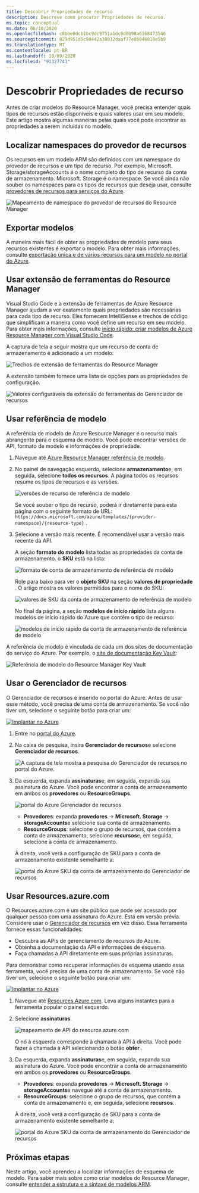 ```yaml
---
title: Descobrir Propriedades de recurso
description: Descreve como procurar Propriedades de recurso.
ms.topic: conceptual
ms.date: 06/10/2020
ms.openlocfilehash: c8bbe0dcb1bc9dc9751a1dc0d0b98a6368473546
ms.sourcegitcommit: 829d951d5c90442a38012daaf77e86046018e5b9
ms.translationtype: MT
ms.contentlocale: pt-BR
ms.lasthandoff: 10/09/2020
ms.locfileid: "91327741"
---
```

# <a name="discover-resource-properties"></a>Descobrir Propriedades de recurso

Antes de criar modelos do Resource Manager, você precisa entender quais tipos de recursos estão disponíveis e quais valores usar em seu modelo. Este artigo mostra algumas maneiras pelas quais você pode encontrar as propriedades a serem incluídas no modelo.

## <a name="find-resource-provider-namespaces"></a>Localizar namespaces do provedor de recursos

Os recursos em um modelo ARM são definidos com um namespace do provedor de recursos e um tipo de recurso. Por exemplo, Microsoft. Storage/storageAccounts é o nome completo do tipo de recurso da conta de armazenamento. Microsoft. Storage é o namespace. Se você ainda não souber os namespaces para os tipos de recursos que deseja usar, consulte [provedores de recursos para serviços do Azure](../management/azure-services-resource-providers.md).

![Mapeamento de namespace do provedor de recursos do Resource Manager](./media/view-resources/resource-provider-namespace-and-azure-service-mapping.png)

## <a name="export-templates"></a>Exportar modelos

A maneira mais fácil de obter as propriedades de modelo para seus recursos existentes é exportar o modelo. Para obter mais informações, consulte [exportação única e de vários recursos para um modelo no portal do Azure](./export-template-portal.md).

## <a name="use-resource-manager-tools-extension"></a>Usar extensão de ferramentas do Resource Manager

Visual Studio Code e a extensão de ferramentas de Azure Resource Manager ajudam a ver exatamente quais propriedades são necessárias para cada tipo de recurso. Eles fornecem IntelliSense e trechos de código que simplificam a maneira como você define um recurso em seu modelo. Para obter mais informações, consulte [início rápido: criar modelos de Azure Resource Manager com Visual Studio Code](./quickstart-create-templates-use-visual-studio-code.md#add-an-azure-resource).

A captura de tela a seguir mostra que um recurso de conta de armazenamento é adicionado a um modelo:

![Trechos de extensão de ferramentas do Resource Manager](./media/view-resources/resource-manager-tools-extension-snippets.png)

A extensão também fornece uma lista de opções para as propriedades de configuração.

![Valores configuráveis da extensão de ferramentas do Gerenciador de recursos](./media/view-resources/resource-manager-tools-extension-configurable-properties.png)

## <a name="use-template-reference"></a>Usar referência de modelo

A referência de modelo de Azure Resource Manager é o recurso mais abrangente para o esquema de modelo. Você pode encontrar versões de API, formato de modelo e informações de propriedade.

1. Navegue até [Azure Resource Manager referência de modelo](/azure/templates/).
1. No painel de navegação esquerdo, selecione **armazenamento**e, em seguida, selecione **todos os recursos**. A página todos os recursos resume os tipos de recursos e as versões.

    ![versões de recurso de referência de modelo](./media/view-resources/resource-manager-template-reference-resource-versions.png)

    Se você souber o tipo de recurso, poderá ir diretamente para esta página com o seguinte formato de URL: `https://docs.microsoft.com/azure/templates/{provider-namespace}/{resource-type}` .

1. Selecione a versão mais recente. É recomendável usar a versão mais recente da API.

    A seção **formato do modelo** lista todas as propriedades da conta de armazenamento. o **SKU** está na lista:

    ![formato de conta de armazenamento de referência de modelo](./media/view-resources/resource-manager-template-reference-storage-account-sku.png)

    Role para baixo para ver o **objeto SKU** na seção **valores de propriedade** . O artigo mostra os valores permitidos para o nome do SKU:

    ![valores de SKU da conta de armazenamento de referência de modelo](./media/view-resources/resource-manager-template-reference-storage-account-sku-values.png)

    No final da página, a seção **modelos de início rápido** lista alguns modelos de início rápido do Azure que contêm o tipo de recurso:

    ![modelos de início rápido da conta de armazenamento de referência de modelo](./media/view-resources/resource-manager-template-reference-quickstart-templates.png)

A referência de modelo é vinculada de cada um dos sites de documentação do serviço do Azure.  Por exemplo, o [site de documentação Key Vault](../../key-vault/general/overview.md):

![Referência de modelo do Resource Manager Key Vault](./media/view-resources/resource-manager-template-reference-key-vault.png)

## <a name="use-resource-explorer"></a>Usar o Gerenciador de recursos

O Gerenciador de recursos é inserido no portal do Azure. Antes de usar esse método, você precisa de uma conta de armazenamento. Se você não tiver um, selecione o seguinte botão para criar um:

[![Implantar no Azure](https://aka.ms/deploytoazurebutton)](https://portal.azure.com/#create/Microsoft.Template/uri/https%3a%2f%2fraw.githubusercontent.com%2fAzure%2fazure-quickstart-templates%2fmaster%2f101-storage-account-create%2fazuredeploy.json)

1. Entre no [portal do Azure](https://portal.azure.com).
1. Na caixa de pesquisa, insira **Gerenciador de recursos**e selecione **Gerenciador de recursos**.

    ![A captura de tela mostra a pesquisa do Gerenciador de recursos no portal do Azure.](./media/view-resources/azure-portal-resource-explorer.png)

1. Da esquerda, expanda **assinaturas**e, em seguida, expanda sua assinatura do Azure. Você pode encontrar a conta de armazenamento em ambos os **provedores** ou **ResourceGroups**.

    ![portal do Azure Gerenciador de recursos](./media/view-resources/azure-portal-resource-explorer-home.png)

    - **Provedores**: expanda **provedores**  ->  **Microsoft. Storage**  ->  **storageAccounts**e selecione sua conta de armazenamento.
    - **ResourceGroups**: selecione o grupo de recursos, que contém a conta de armazenamento, selecione **recursos**e, em seguida, selecione a conta de armazenamento.

    À direita, você verá a configuração de SKU para a conta de armazenamento existente semelhante a:

    ![portal do Azure SKU da conta de armazenamento do Gerenciador de recursos](./media/view-resources/azure-portal-resource-explorer-sku.png)

## <a name="use-resourcesazurecom"></a>Usar Resources.azure.com

O Resources.azure.com é um site público que pode ser acessado por qualquer pessoa com uma assinatura do Azure. Está em versão prévia.  Considere usar o [Gerenciador de recursos](#use-resource-explorer) em vez disso. Essa ferramenta fornece essas funcionalidades:

- Descubra as APIs de gerenciamento de recursos do Azure.
- Obtenha a documentação da API e informações de esquema.
- Faça chamadas à API diretamente em suas próprias assinaturas.

Para demonstrar como recuperar informações de esquema usando essa ferramenta, você precisa de uma conta de armazenamento. Se você não tiver um, selecione o seguinte botão para criar um:

[![Implantar no Azure](https://aka.ms/deploytoazurebutton)](https://portal.azure.com/#create/Microsoft.Template/uri/https%3a%2f%2fraw.githubusercontent.com%2fAzure%2fazure-quickstart-templates%2fmaster%2f101-storage-account-create%2fazuredeploy.json)

1. Navegue até [Resources.Azure.com](https://resources.azure.com/). Leva alguns instantes para a ferramenta popular o painel esquerdo.
1. Selecione **assinaturas**.

    ![mapeamento de API do resource.azure.com](./media/view-resources/resources-azure-com-api-mapping.png)

    O nó à esquerda corresponde à chamada à API à direita. Você pode fazer a chamada à API selecionando o botão **obter** .
1. Da esquerda, expanda **assinaturas**e, em seguida, expanda sua assinatura do Azure. Você pode encontrar a conta de armazenamento em ambos os **provedores** ou **ResourceGroups**.

    - **Provedores**: expanda **provedores**  ->  **Microsoft. Storage**  ->  **storageAccounts**e navegue até a conta de armazenamento.
    - **ResourceGroups**: selecione o grupo de recursos, que contém a conta de armazenamento e, em seguida, selecione **recursos**.

    À direita, você verá a configuração de SKU para a conta de armazenamento existente semelhante a:

    ![portal do Azure SKU da conta de armazenamento do Gerenciador de recursos](./media/view-resources/azure-portal-resource-explorer-sku.png)

## <a name="next-steps"></a>Próximas etapas

Neste artigo, você aprendeu a localizar informações de esquema de modelo. Para saber mais sobre como criar modelos do Resource Manager, consulte [entender a estrutura e a sintaxe de modelos ARM](./template-syntax.md).
